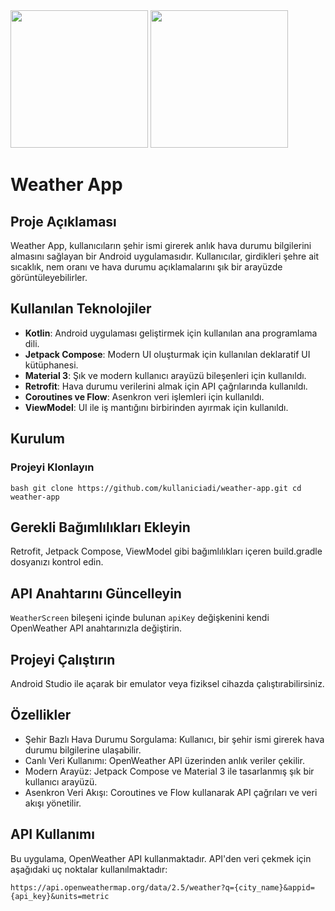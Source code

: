 

<img src="https://github.com/user-attachments/assets/f8c76885-21c0-4c24-8052-fc07db18a20a" width="220"/>


<img src="https://github.com/user-attachments/assets/b337c7e9-befd-4246-b528-269b514be09a" width="220"/>


# Weather App

## Proje Açıklaması

Weather App, kullanıcıların şehir ismi girerek anlık hava durumu bilgilerini almasını sağlayan bir Android uygulamasıdır. Kullanıcılar, girdikleri şehre ait sıcaklık, nem oranı ve hava durumu açıklamalarını şık bir arayüzde görüntüleyebilirler.

## Kullanılan Teknolojiler

- **Kotlin**: Android uygulaması geliştirmek için kullanılan ana programlama dili.
- **Jetpack Compose**: Modern UI oluşturmak için kullanılan deklaratif UI kütüphanesi.
- **Material 3**: Şık ve modern kullanıcı arayüzü bileşenleri için kullanıldı.
- **Retrofit**: Hava durumu verilerini almak için API çağrılarında kullanıldı.
- **Coroutines ve Flow**: Asenkron veri işlemleri için kullanıldı.
- **ViewModel**: UI ile iş mantığını birbirinden ayırmak için kullanıldı.

## Kurulum

### Projeyi Klonlayın

`bash
git clone https://github.com/kullaniciadi/weather-app.git
cd weather-app`

## Gerekli Bağımlılıkları Ekleyin
Retrofit, Jetpack Compose, ViewModel gibi bağımlılıkları içeren build.gradle dosyanızı kontrol edin.

## API Anahtarını Güncelleyin
`WeatherScreen` bileşeni içinde bulunan `apiKey` değişkenini kendi OpenWeather API anahtarınızla değiştirin.

## Projeyi Çalıştırın
Android Studio ile açarak bir emulator veya fiziksel cihazda çalıştırabilirsiniz.

## Özellikler
- Şehir Bazlı Hava Durumu Sorgulama: Kullanıcı, bir şehir ismi girerek hava durumu bilgilerine ulaşabilir.
- Canlı Veri Kullanımı: OpenWeather API üzerinden anlık veriler çekilir.
- Modern Arayüz: Jetpack Compose ve Material 3 ile tasarlanmış şık bir kullanıcı arayüzü.
- Asenkron Veri Akışı: Coroutines ve Flow kullanarak API çağrıları ve veri akışı yönetilir.

## API Kullanımı
Bu uygulama, OpenWeather API kullanmaktadır. API'den veri çekmek için aşağıdaki uç noktalar kullanılmaktadır:

`https://api.openweathermap.org/data/2.5/weather?q={city_name}&appid={api_key}&units=metric
`



